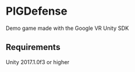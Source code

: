 # PIGDefense
Demo game made with the Google VR Unity SDK

## Requirements
Unity 2017.1.0f3 or higher

